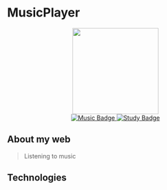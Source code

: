 # MusicPlayer
<div align="center">
  <img src="https://media.giphy.com/media/12xDwT6aREokFxFgnY/giphy.gif" width="200">
</div>
<div id="badges" align="center">
  <a href="#">
    <img src="https://img.shields.io/badge/%F0%9F%8E%B7%20Music-66669c?logo=learning&logoColor=white&style=for-the-badge" alt="Music Badge"/>
  </a>
  <a href="#">
    <img src="https://img.shields.io/badge/%F0%9F%8E%93%20For%20Study-ffff57?logo=learning&logoColor=white&style=for-the-badge" alt="Study Badge"/>
  </a>
</div>
 
## About my web
> Listening to music


## Technologies
